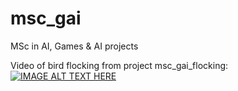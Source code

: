 # msc_gai
MSc in AI, Games &amp; AI projects

Video of bird flocking from project msc_gai_flocking:
[![IMAGE ALT TEXT HERE](http://img.youtube.com/vi/MZAHDNcD-wc/0.jpg)](http://www.youtube.com/watch?v=MZAHDNcD-wc)
